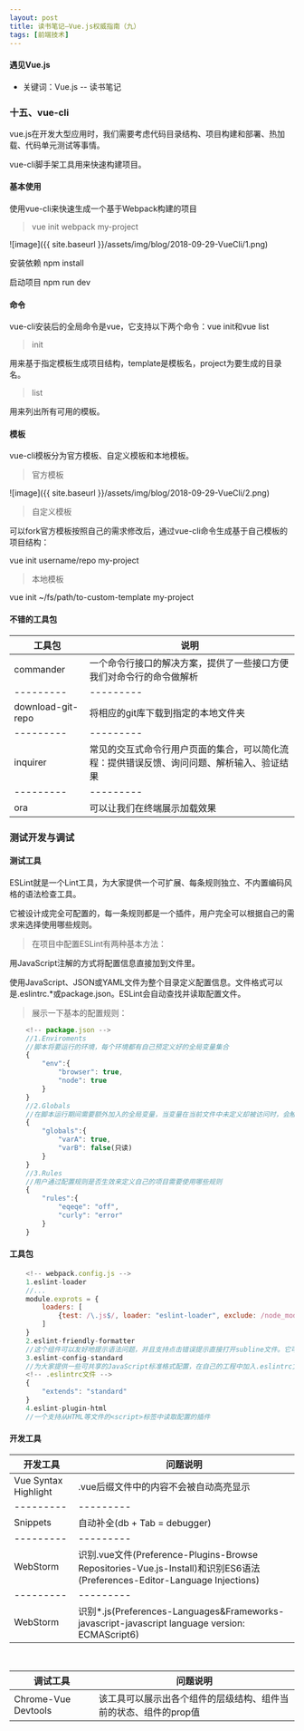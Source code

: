 ```yaml
---
layout: post
title: 读书笔记—Vue.js权威指南（九）
tags: [前端技术]
---
```

#### 遇见Vue.js

* 关键词：Vue.js -- 读书笔记

### 十五、vue-cli

vue.js在开发大型应用时，我们需要考虑代码目录结构、项目构建和部署、热加载、代码单元测试等事情。

vue-cli脚手架工具用来快速构建项目。

#### 基本使用

使用vue-cli来快速生成一个基于Webpack构建的项目

> vue init webpack my-project

![image]({{ site.baseurl }}/assets/img/blog/2018-09-29-VueCli/1.png)

安装依赖 npm install

启动项目 npm run dev

#### 命令

vue-cli安装后的全局命令是vue，它支持以下两个命令：vue init<template-name><project-name>和vue list

> init

用来基于指定模板生成项目结构，template是模板名，project为要生成的目录名。

> list

用来列出所有可用的模板。

#### 模板

vue-cli模板分为官方模板、自定义模板和本地模板。

> 官方模板

![image]({{ site.baseurl }}/assets/img/blog/2018-09-29-VueCli/2.png)

> 自定义模板

可以fork官方模板按照自己的需求修改后，通过vue-cli命令生成基于自己模板的项目结构：

vue init username/repo my-project

> 本地模板

vue init ~/fs/path/to-custom-template my-project

#### 不错的工具包

工具包  | 说明
--------- | ---------
commander  | 一个命令行接口的解决方案，提供了一些接口方便我们对命令行的命令做解析
--------- | ---------
download-git-repo  | 将相应的git库下载到指定的本地文件夹
--------- | ---------
inquirer  | 常见的交互式命令行用户页面的集合，可以简化流程：提供错误反馈、询问问题、解析输入、验证结果
--------- | ---------
ora  | 可以让我们在终端展示加载效果

### 测试开发与调试

#### 测试工具

ESLint就是一个Lint工具，为大家提供一个可扩展、每条规则独立、不内置编码风格的语法检查工具。

它被设计成完全可配置的，每一条规则都是一个插件，用户完全可以根据自己的需求来选择使用哪些规则。

> 在项目中配置ESLint有两种基本方法：

用JavaScript注解的方式将配置信息直接加到文件里。

使用JavaScript、JSON或YAML文件为整个目录定义配置信息。文件格式可以是.eslintrc.*或package.json。ESLint会自动查找并读取配置文件。

> 展示一下基本的配置规则：

```Javascript
    <!-- package.json -->
    //1.Enviroments
    //脚本将要运行的环境，每个环境都有自己预定义好的全局变量集合
    {
        "env":{
            "browser": true,
            "node": true
        }
    }
    //2.Globals
    //在脚本运行期间需要额外加入的全局变量，当变量在当前文件中未定义却被访问时，会触发未定义规则警告
    {
        "globals":{
            "varA": true,
            "varB": false(只读)
        }
    }
    //3.Rules
    //用户通过配置规则是否生效来定义自己的项目需要使用哪些规则
    {
        "rules":{
            "eqeqe": "off",
            "curly": "error"
        }
    }
```

#### 工具包

```javascript
    <!-- webpack.config.js -->
    1.eslint-loader
    //...
    module.exprots = {
        loaders: [
            {test: /\.js$/, loader: "eslint-loader", exclude: /node_modules/}
        ]
    }
    2.eslint-friendly-formatter
    //这个组件可以友好地提示语法问题，并且支持点击错误提示直接打开subline文件。它可以被当做一个模块引用，还可以配合gulp或grunt使用
    3.eslint-config-standard
    //为大家提供一些可共享的JavaScript标准格式配置，在自己的工程中加入.eslintrc文件
    <!-- .eslintrc文件 -->
    {
        "extends": "standard"
    }
    4.eslint-plugin-html
    //一个支持从HTML等文件的<script>标签中读取配置的插件
```

#### 开发工具

开发工具  | 问题说明
--------- | ---------
Vue Syntax Highlight  | .vue后缀文件中的内容不会被自动高亮显示
--------- | ---------
Snippets  | 自动补全(db + Tab = debugger)
--------- | ---------
WebStorm  | 识别.vue文件(Preference-Plugins-Browse Repositories-Vue.js-Install)和识别ES6语法(Preferences-Editor-Language Injections)
--------- | ---------
WebStorm  | 识别*.js(Preferences-Languages&Frameworks-javascript-javascript language version: ECMAScript6)

<br>

调试工具  | 问题说明
--------- | ---------
Chrome-Vue Devtools  | 该工具可以展示出各个组件的层级结构、组件当前的状态、组件的prop值





















